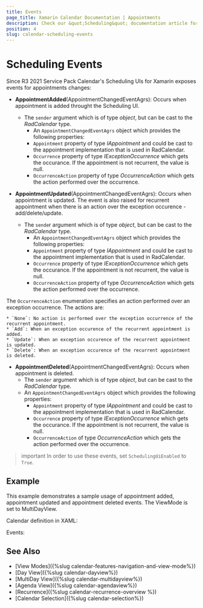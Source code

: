 ```yaml
---
title: Events
page_title: Xamarin Calendar Documentation | Appointments
description: Check our &quot;Scheduling&quot; documentation article for Telerik Calendar for Xamarin control.
position: 4
slug: calendar-scheduling-events
---
```


# Scheduling Events

Since R3 2021 Service Pack Calendar's Scheduling UIs for Xamarin exposes events for appointments changes:
 
* **AppointmentAdded**(AppointmentChangedEventAgrs): Occurs when appointment is added throught the Scheduling UI.
	* The `sender` argument which is of type *object*, but can be cast to the *RadCalendar* type.
		* An `AppointmentChangedEventAgrs` object which provides the following properties:
		* `Appointment` property of type *IAppointment* and could be cast to the appointment implementation that is used in RadCalendar.
		* `Occurrence` property of type *IExceptionOccurrence* which gets the occurance. If the appointment is not recurrent, the value is null.
		* `OccurrenceAction` property of type *OccurrenceAction* which gets the action performed over the occurrence.
		
* **AppointmentUpdated**(AppointmentChangedEventAgrs): Occurs when appointment is updated. The event is also raised for recurrent appointment when there is an action over the exception occurence - add/delete/update. 
	* The `sende`r argument which is of type *object*, but can be cast to the *RadCalendar* type.
		* An `AppointmentChangedEventAgrs` object which provides the following properties:
		* `Appointment` property of type *IAppointment* and could be cast to the appointment implementation that is used in RadCalendar.
		* `Occurrence` property of type *IExceptionOccurrence* which gets the occurance. If the appointment is not recurrent, the value is null.
		* `OccurrenceAction` property of type *OccurrenceAction* which gets the action performed over the occurrence. 
		
The `OccurrenceAction` enumeration specifies an action performed over an exception occurrence. The actions are:

	* `None`: No action is performed over the exception occurrence of the recurrent appointment.
	* `Add`: When an exception occurence of the recurrent appointment is added.
	* `Update`: When an exception occurence of the recurrent appointment is updated.
	* `Delete`: When an exception occurence of the recurrent appointment is deleted.
		
* **AppointmentDeleted**(AppointmentChangedEventAgrs): Occurs when appointment is deleted.
	* The `sender` argument which is of type *object*, but can be cast to the *RadCalendar* type.
	* An `AppointmentChangedEventAgrs` object which provides the following properties:
		* `Appointment` property of type *IAppointment* and could be cast to the appointment implementation that is used in RadCalendar.
		* `Occurrence` property of type *IExceptionOccurrence* which gets the occurance. If the appointment is not recurrent, the value is null.
		* `OccurrenceAction`  of type *OccurrenceAction* which gets the action performed over the occurrence. 

>important In order to use these events, set `SchedulingUiEnabled` to `True`.

## Example

This example demonstrates a sample usage of appointment added, appointment updated and appointment deleted events. The ViewMode is set to MultiDayView.

Calendar definition in XAML:

<snippet id='calendar-scheduling-ui-events'/>

Events:

<snippet id='calendar-schedulingui-events-handlers'/>

## See Also

* [View Modes]({%slug calendar-features-navigation-and-view-mode%})
* [Day View]({%slug calendar-dayview%})
* [MultiDay View]({%slug calendar-multidayview%})
* [Agenda View]({%slug calendar-agendaview%})
* [Recurrence]({%slug calendar-recurrence-overview %})
* [Calendar Selection]({%slug calendar-selection%})
